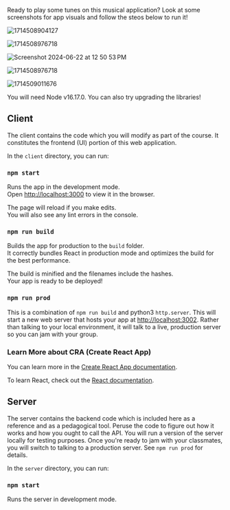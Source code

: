 
Ready to play some tunes on this musical application? Look at some screenshots for app visuals and follow the steos below to run it!

![1714508904127](https://github.com/sohal786/Music-Instrument-and-Visualizer-App/assets/91308200/68277125-091a-4012-be10-833c007a872e)


![1714508976718](https://github.com/sohal786/Music-Instrument-and-Visualizer-App/assets/91308200/d8845ede-bbaa-42ff-930a-ecfa4d2b2fe2)


![Screenshot 2024-06-22 at 12 50 53 PM](https://github.com/sohal786/Music-Instrument-and-Visualizer-App/assets/91308200/7615f7fb-e0a8-407d-8f9b-1a98690b4636)



![1714508976718](https://github.com/sohal786/Music-Instrument-and-Visualizer-App/assets/91308200/b54f6506-f3ee-425d-a7e8-7e2719cb89db)



![1714509011676](https://github.com/sohal786/Music-Instrument-and-Visualizer-App/assets/91308200/3d49ff0c-c400-4c69-87ed-e33148b361fd)




You will need Node v16.17.0. You can also try upgrading the libraries!

## Client

The client contains the code which you will modify as part of the course. It constitutes the frontend (UI) portion of this web application.

In the `client` directory, you can run:

### `npm start`

Runs the app in the development mode.\
Open [http://localhost:3000](http://localhost:3000) to view it in the browser.

The page will reload if you make edits.\
You will also see any lint errors in the console.

### `npm run build`

Builds the app for production to the `build` folder.\
It correctly bundles React in production mode and optimizes the build for the best performance.

The build is minified and the filenames include the hashes.\
Your app is ready to be deployed!


### `npm run prod`

This is a combination of `npm run build` and python3 `http.server`. This will start a new web server that hosts your app at [http://localhost:3002](http://localhost:3002). Rather than talking to your local environment, it will talk to a live, production server so you can jam with your group.

### Learn More about CRA (Create React App)

You can learn more in the [Create React App documentation](https://facebook.github.io/create-react-app/docs/getting-started).

To learn React, check out the [React documentation](https://reactjs.org/).

## Server

The server contains the backend code which is included here as a reference and as a pedagogical tool. Peruse the code to figure out how it works and how you ought to call the API. You will run a version of the server locally for testing purposes. Once you're ready to jam with your classmates, you will switch to talking to a production server. See `npm run prod` for details.

In the `server` directory, you can run:

### `npm start`

Runs the server in development mode.


